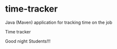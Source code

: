 # time-tracker
Java (Maven) application for tracking time on the job

Time tracker

Good night Students!!!
